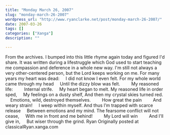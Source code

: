 ```yaml
---
title: "Monday March 26, 2007"
slug: "monday-march-26-2007"
wordpress_url: "http://www.ryanclarke.net/post/monday-march-26-2007/"
date: 2007-03-26
tags: []
categories: ["Xanga"]
description: ""

---
```


From the archives. I bumped into this little rhyme again today and figured I'd share. It was written during a lifestruggle which God used to start teaching me compassion and deference in a whole new way. I'm still not always a very other-centered person, but the Lord keeps working on me.
For many years my heart was dead:
    I did not know I even felt.
For my whole world came through my head
    Until the dizzy blow was felt.
        My reasoned life:
        Internal strife.
    My heart began to melt.
My reasoned life in order sped,
    My feelings on a dusty shelf,
And then my crystal skies turned red.
    Emotions, wild, destroyed themselves.
        How great the pain
        And weary strain!
    I weep within myself.
And thus I’m trapped with scarce release
    Between emotions and my mind.
The fearsome conflict will not cease,
    With me in front and me behind!
        My Lord will win
        And I'll give in,
    But wiser through the grind.
Ryan
Originally posted at classicalRyan.xanga.com
